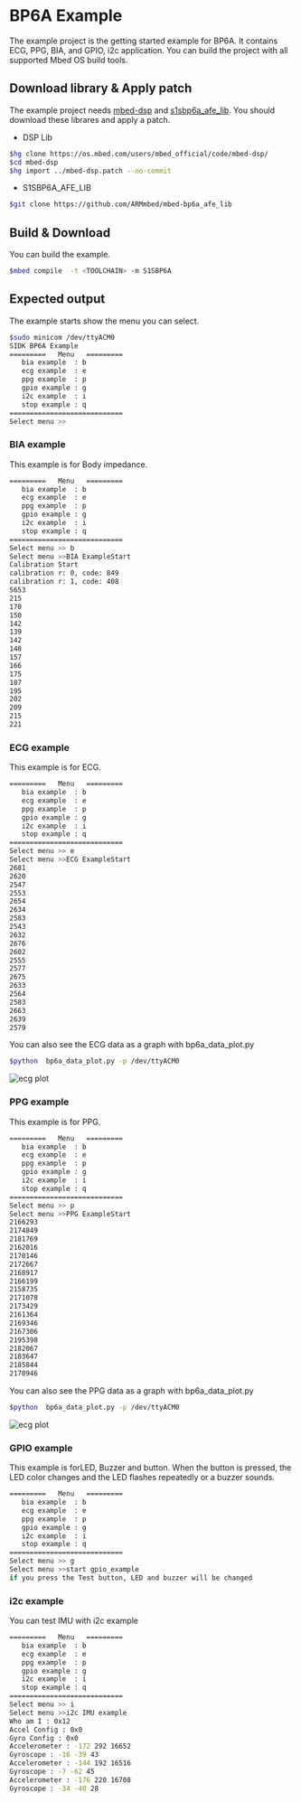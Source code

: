 # BP6A Example

The example project is the getting started example for BP6A.
It contains ECG, PPG, BIA, and GPIO, i2c application.
You can build the project with all supported Mbed OS build tools.


## Download library & Apply patch
The example project needs [mbed-dsp](https://os.mbed.com/users/mbed_official/code/mbed-dsp) and [s1sbp6a_afe_lib](https://github.com/ARMmbed/mbed-bp6a_afe_lib).
You should download these librares and apply a patch.


* DSP Lib
```bash
$hg clone https://os.mbed.com/users/mbed_official/code/mbed-dsp/
$cd mbed-dsp
$hg import ../mbed-dsp.patch --no-commit
```
*  S1SBP6A_AFE_LIB
```bash
$git clone https://github.com/ARMmbed/mbed-bp6a_afe_lib
```

## Build & Download
You can build the example.

```bash
$mbed compile  -t <TOOLCHAIN> -m S1SBP6A
```

## Expected output
The example starts show the menu you can select.

```bash
$sudo minicom /dev/ttyACM0
SIDK BP6A Example
=========   Menu   =========
   bia example  : b
   ecg example  : e
   ppg example  : p
   gpio example : g
   i2c example  : i
   stop example : q
============================
Select menu >>
```

### BIA example
This example is for Body impedance.
```bash
=========   Menu   =========
   bia example  : b
   ecg example  : e
   ppg example  : p
   gpio example : g
   i2c example  : i
   stop example : q
============================
Select menu >> b
Select menu >>BIA ExampleStart
Calibration Start
calibration r: 0, code: 849
calibration r: 1, code: 408
5653
215
170
150
142
139
142
148
157
166
175
187
195
202
209
215
221
```
### ECG example
This example is for ECG.

```bash
=========   Menu   =========
   bia example  : b
   ecg example  : e
   ppg example  : p
   gpio example : g
   i2c example  : i
   stop example : q
============================
Select menu >> e
Select menu >>ECG ExampleStart
2681
2620
2547
2553
2654
2634
2583
2543
2632
2676
2602
2555
2577
2675
2633
2564
2583
2663
2639
2579
```
You can also see the ECG data as a graph with bp6a_data_plot.py
```bash
$python  bp6a_data_plot.py -p /dev/ttyACM0
```

![ecg plot](./image/ecg_view.gif)

### PPG example
This example is for PPG.
```bash
=========   Menu   =========
   bia example  : b
   ecg example  : e
   ppg example  : p
   gpio example : g
   i2c example  : i
   stop example : q
============================
Select menu >> p
Select menu >>PPG ExampleStart
2166293
2174849
2181769
2162016
2170146
2172667
2168917
2166199
2158735
2171078
2173429
2161364
2169346
2167306
2195398
2182067
2183647
2185844
2170946
```

You can also see the PPG data as a graph with bp6a_data_plot.py

```bash
$python  bp6a_data_plot.py -p /dev/ttyACM0
```
![ecg plot](./image/ppg_view.gif)

### GPIO example
This example is forLED, Buzzer and button.
When the button is pressed, the LED color changes and the LED flashes repeatedly or a buzzer sounds.

```bash
=========   Menu   =========
   bia example  : b
   ecg example  : e
   ppg example  : p
   gpio example : g
   i2c example  : i
   stop example : q
============================
Select menu >> g
Select menu >>start gpio_example
if you press the Test button, LED and buzzer will be changed
```
### i2c example
You can test IMU with i2c example
```bash
=========   Menu   =========
   bia example  : b
   ecg example  : e
   ppg example  : p
   gpio example : g
   i2c example  : i
   stop example : q
============================
Select menu >> i
Select menu >>i2c IMU example
Who am I : 0x12
Accel Config : 0x0
Gyro Config : 0x0
Accelerometer : -172 292 16652
Gyroscope : -16 -39 43
Accelerometer : -144 192 16516
Gyroscope : -7 -62 45
Accelerometer : -176 220 16708
Gyroscope : -34 -40 28
```
